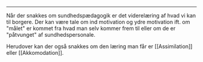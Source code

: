 ___

Når der snakkes om sundhedspædagogik er det viderelæring af hvad vi kan til borgere.
Der kan være tale om ind motivation og ydre motivation ift. om "målet" er kommet fra hvad man selv kommer frem til eller om de er "påtvunget" af sundhedspersonale.

Herudover kan der også snakkes om den læring man får er [[Assimilation]] eller [[Akkomodation]].